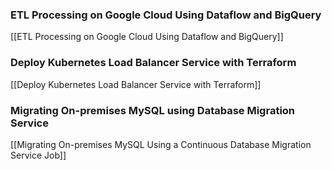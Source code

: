 
### ETL Processing on Google Cloud Using Dataflow and BigQuery
[[ETL Processing on Google Cloud Using Dataflow and BigQuery]]

### Deploy Kubernetes Load Balancer Service with Terraform
[[Deploy Kubernetes Load Balancer Service with Terraform]]
### Migrating On-premises MySQL using Database Migration Service
[[Migrating On-premises MySQL Using a Continuous Database Migration Service Job]]

